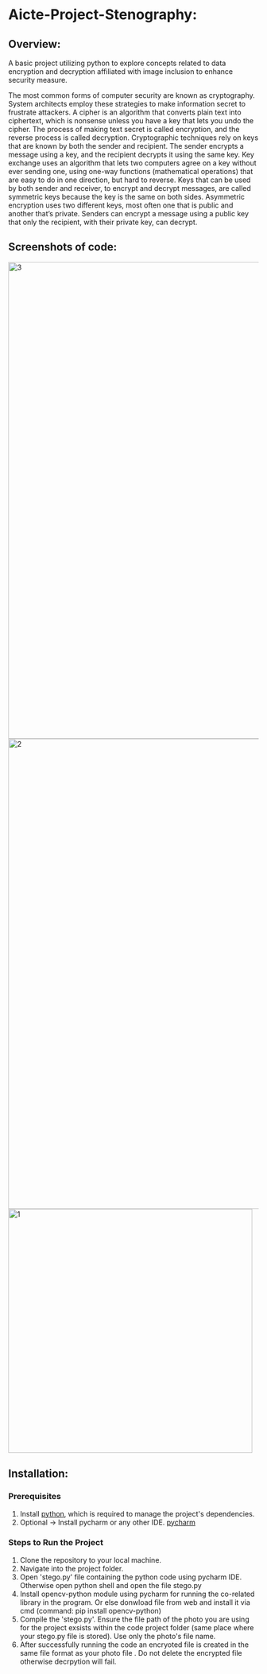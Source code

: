 # Aicte-Project-Stenography:
## Overview:
A basic project utilizing python to explore concepts related to data encryption and decryption affiliated with image inclusion to enhance security measure. 

The most common forms of computer security are known as cryptography. System architects employ these strategies to make information secret to frustrate attackers.
A cipher is an algorithm that converts plain text into ciphertext, which is nonsense unless you have a key that lets you undo the cipher. The process of making text secret is called encryption, and the reverse process is called decryption.
Cryptographic techniques rely on keys that are known by both the sender and recipient. The sender encrypts a message using a key, and the recipient decrypts it using the same key.
Key exchange uses an algorithm that lets two computers agree on a key without ever sending one, using one-way functions (mathematical operations) that are easy to do in one direction, but hard to reverse.
Keys that can be used by both sender and receiver, to encrypt and decrypt messages, are called symmetric keys because the key is the same on both sides.
Asymmetric encryption uses two different keys, most often one that is public and another that’s private. Senders can encrypt a message using a public key that only the recipient, with their private key, can decrypt.
## Screenshots of code:
<img width="959" alt="3" src="https://github.com/user-attachments/assets/fa526a76-3bc8-41cb-884a-c71683c50669" />
<img width="946" alt="2" src="https://github.com/user-attachments/assets/305fc312-56ab-42b0-ac71-1ef0a6a0124a" />
<img width="491" alt="1" src="https://github.com/user-attachments/assets/90b705a0-0f48-41d6-88d3-b353510b1a85" />

## Installation:
### Prerequisites
1. Install [python](https://www.python.org/downloads/), which is required to manage the project's dependencies.
2. Optional -> Install pycharm or any other IDE. [pycharm](https://www.jetbrains.com/pycharm/download/?section=windows)

### Steps to Run the Project
1. Clone the repository to your local machine.
2. Navigate into the project folder.
3. Open 'stego.py' file containing the python code using pycharm IDE. Otherwise open python shell and open the file stego.py
4. Install opencv-python module using pycharm for running the co-related library in the program. Or else donwload file from web and install it via cmd (command: pip install opencv-python)
5. Compile the 'stego.py'. Ensure the file path of the photo you are using for the project exsists within the code project folder (same place where your stego.py file is stored). Use only the photo's file name.
6. After successfully running the code an encryoted file is created in the same file format as your photo file . Do not delete the encrypted file otherwise decrpytion will fail.
